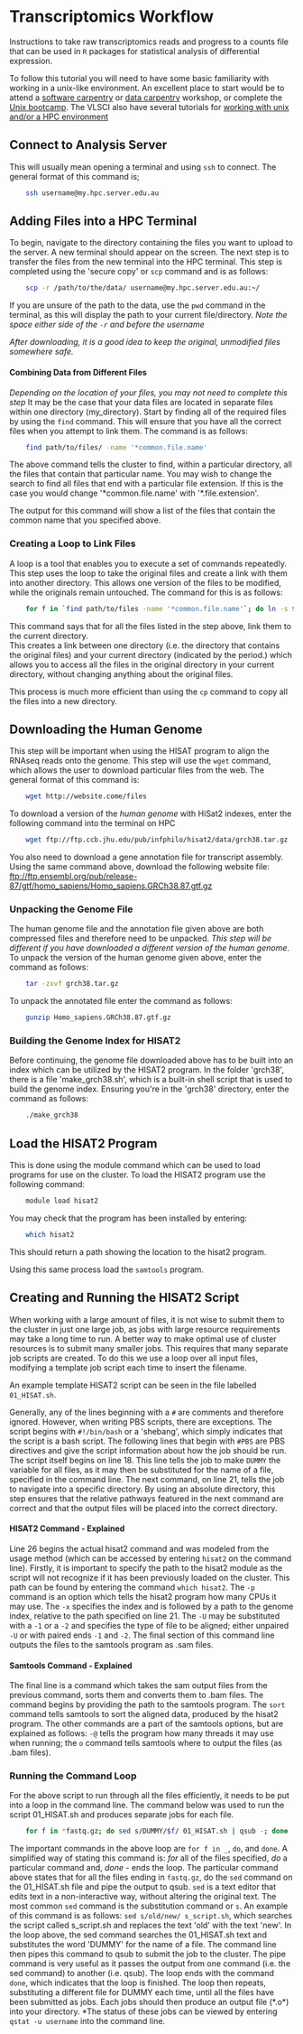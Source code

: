 # Transcriptomics Workflow

Instructions to take raw transcriptomics reads and progress to a counts file that can be used in `R` packages for statistical analysis of differential expression.

To follow this tutorial you will need to have some basic familiarity with working in a unix-like environment.  An excellent place to start would be to attend a [software carpentry](http://software-carpentry.org/) or [data carpentry](http://www.datacarpentry.org/) workshop, or complete the [Unix bootcamp](
http://rik.smith-unna.com/command_line_bootcamp/?id=9xnbkx6eaof).  The VLSCI also have several tutorials for [working with unix and/or a HPC environment](http://vlsci.github.io/lscc_docs/tutorials/)

## Connect to Analysis Server
This will usually mean opening a terminal and using `ssh` to connect. The general format of this command is;

```bash
	ssh username@my.hpc.server.edu.au
```
## Adding Files into a HPC Terminal
To begin, navigate to the directory containing the files you want to upload to the server. A new terminal should appear on the screen.
The next step is to transfer the files from the new terminal into the HPC terminal. This step is completed using the 'secure copy' or `scp` command and is as follows:

```bash
	scp -r /path/to/the/data/ username@my.hpc.server.edu.au:~/
```

If you are unsure of the path to the data, use the `pwd` command in the terminal, as this will display the path to your current file/directory.
*Note the space either side of the `-r` and before the username*


*After downloading, it is a good idea to keep the original, unmodified files somewhere safe.*

#### Combining Data from Different Files
*Depending on the location of your files, you may not need to complete this step*
It may be the case that your data files are located in separate files within one directory \(my_directory\). Start by finding all of the required files by using the `find` command. This will ensure that you have all the correct files when you attempt to link them. The command is as follows:

```bash
	find path/to/files/ -name '*common.file.name'
```

The above command tells the cluster to find, within a particular directory, all the files that contain that particular name. You may wish to change the search to find all files that end with a particular file extension. If this is the case you would change '\*common.file.name' with '\*.file.extension'.

The output for this command will show a list of the files that contain the common name that you specified above.

### Creating a Loop to Link Files
A loop is a tool that enables you to execute a set of commands repeatedly.
This step uses the loop to take the original files and create a link with them into another directory. This allows one version of the files to be modified, while the originals remain untouched. The command for this is as follows:

```bash
	for f in `find path/to/files -name '*common.file.name'`; do ln -s $f .; done
```

This command says that for all the files listed in the step above, link them to the current directory.  
This creates a link between one directory \(i.e. the directory that contains the original files\) and your current directory \(indicated by the period.\) which allows you to access all the files in the original directory in your current directory, without changing anything about the original files.

This process is much more efficient than using the `cp` command to copy all the files into a new directory.

## Downloading the Human Genome
This step will be important when using the HISAT program to align the RNAseq reads onto the genome. This step will use the `wget` command, which allows the user to download particular files from the web. The general format of this command is:

```bash
	wget http://website.come/files
```
To download a version of the *human genome* with HiSat2 indexes, enter the following command into the terminal on HPC

```bash
	wget ftp://ftp.ccb.jhu.edu/pub/infphilo/hisat2/data/grch38.tar.gz
```

You also need to download a gene annotation file for transcript assembly. Using the same command above, download the following website file: ftp://ftp.ensembl.org/pub/release-87/gtf/homo_sapiens/Homo_sapiens.GRCh38.87.gtf.gz

### Unpacking the Genome File
The human genome file and the annotation file given above are both compressed files and therefore need to be unpacked.  *This step will be different if you have downloaded a different version of the human genome*.
To unpack the version of the human genome given above, enter the command as follows:

```bash
	tar -zxvf grch38.tar.gz
```
To unpack the annotated file enter the command as follows:

```bash
	gunzip Homo_sapiens.GRCh38.87.gtf.gz
```

### Building the Genome Index for HISAT2
Before continuing, the genome file downloaded above has to be built into an index which can be utilized by the HISAT2 program. In the folder \'grch38\', there is a file \'make_grch38.sh\', which is a built-in shell script that is used to build the genome index. Ensuring you're in the \'grch38\' directory, enter the command as follows:

```bash
 	./make_grch38
```

## Load the HISAT2 Program
This is done using the module command which can be used to load programs for use on the cluster. To load the HISAT2 program use the following command:

```bash
	module load hisat2
```

You may check that the program has been installed by entering:

```bash
	which hisat2
```

This should return a path showing the location to the hisat2 program.

Using this same process load the `samtools` program.

## Creating and Running the HISAT2 Script
When working with a large amount of files, it is not wise to submit them to the cluster in just one large job, as jobs with large resource requirements may take a long time to run.  A better way to make optimal use of cluster resources is to submit many smaller jobs. This requires that many separate job scripts are created. To do this we use a loop over all input files, modifying a template job script each time to insert the filename.

An example template HISAT2 script can be seen in the file labelled `01_HISAT.sh`.

Generally, any of the lines beginning with a `#` are comments and therefore ignored. However, when writing PBS scripts, there are exceptions. The script begins with `#!/bin/bash` or a \'shebang\', which simply indicates that the script is a bash script. The following lines that begin with `#PBS` are PBS directives and give the script information about how the job should be run. The script itself begins on line 18. This line tells the job to make `DUMMY` the variable for all files, as it may then be substituted for the name of a file, specified in the command line. The next command, on line 21, tells the job to navigate into a specific directory. By using an absolute directory, this step ensures that the relative pathways featured in the next command are correct and that the output files will be placed into the correct directory.

#### HISAT2 Command - Explained
Line 26 begins the actual hisat2 command and was modeled from the usage method \(which can be accessed by entering `hisat2` on the command line\). Firstly, it is important to specify the path to the hisat2 module as the script will not recognize if it has been previously loaded on the cluster. This path can be found by entering the command `which hisat2`. The `-p` command is an option which tells the hisat2 program how many CPUs it may use. The `-x` specifies the index and is followed by a path to the genome index, relative to the path specified on line 21. The `-U` may be substituted with a `-1` or a `-2` and specifies the type of file to be aligned; either unpaired `-U` or with paired ends `-1` and `-2`. The final section of this command line outputs the files to the samtools program as .sam files.

#### Samtools Command - Explained
The final line is a command which takes the sam output files from the previous command, sorts them and converts them to .bam files. The command begins by providing the path to the samtools program. The `sort` command tells samtools to sort the aligned data, produced by the hisat2 program. The other commands are a part of the samtools options, but are explained as follows: `-@` tells the program how many threads it may use when running; the `o` command tells samtools where to output the files \(as .bam files\).

### Running the Command Loop
For the above script to run through all the files efficiently, it needs to be put into a loop in the command line. The command below was used to run the script 01_HISAT.sh and produces separate jobs for each file.

``` bash
	for f in *fastq.gz; do sed s/DUMMY/$f/ 01_HISAT.sh | qsub -; done
```

The important commands in the above loop are `for f in _`, `do`, and `done`. A simplified way of stating this command is: *for* all of the files specified, *do* a particular command and, *done* - ends the loop. The particular command above states that for all the files ending in `fastq.gz`, do the `sed` command on the 01_HISAT.sh file and pipe the output to qsub. `sed` is a text editor that edits text in a non-interactive way, without altering the original text. The most common `sed` command is the substitution command or `s`. An example of this command is as follows: `sed s/old/new/ s_script.sh`, which searches the script called s_script.sh and replaces the text \'old\' with the text \'new\'. In the loop above, the sed command searches the 01_HISAT.sh text and substitutes the word \'DUMMY\' for the name of a file. The command line then pipes this command to qsub to submit the job to the cluster. The pipe command is very useful as it passes the output from one command (i.e. the sed command) to another (i.e. qsub). The loop ends with the command `done`, which indicates that the loop is finished. The loop then repeats, substituting a different file for DUMMY each time, until all the files have been submitted as jobs. Each jobs should then produce an output file \(\*.o\*\) into your directory.
*The status of these jobs can be viewed by entering `qstat -u username` into the command line. 
